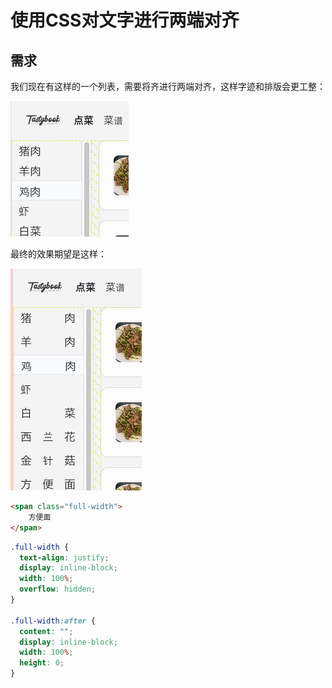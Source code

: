 # 使用CSS对文字进行两端对齐
## 需求

我们现在有这样的一个列表，需要将齐进行两端对齐，这样字迹和排版会更工整：

![03.CSS_before_modification.png](03.CSS_before_modification.png)

最终的效果期望是这样：

![03.CSS_after_modification.png](03.CSS_after_modification.png)

```html
<span class="full-width">
    方便面
</span>
```
```css
.full-width {
  text-align: justify;
  display: inline-block;
  width: 100%;
  overflow: hidden;
}

.full-width:after {
  content: "";
  display: inline-block;
  width: 100%;
  height: 0;
}
```

